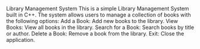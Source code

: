 Library Management System
This is a simple Library Management System built in C++. The system allows users to manage a collection of books with the following options:
Add a Book: Add new books to the library.
View Books: View all books in the library.
Search for a Book: Search books by title or author.
Delete a Book: Remove a book from the library.
Exit: Close the application.

